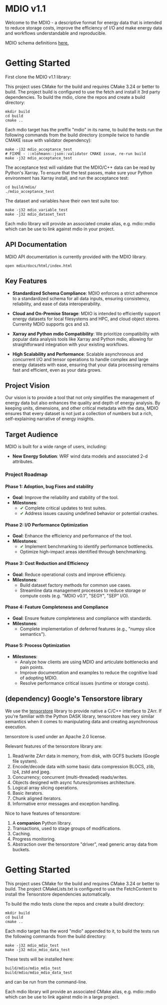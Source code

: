 # MDIO v1.1

Welcome to the MDIO - a descriptive format for energy data that is intended to reduce storage costs,  improve the efficiency of I/O and make energy data and workflows understandable and reproducible.

MDIO schema definitions [here.](https://mdio-python.readthedocs.io/en/v1-new-schema/data_models/version_1.html)

# Getting Started

First clone the MDIO v1.1 library:

This project uses CMake for the build and requires CMake 3.24 or better to build. The project build is configured to use the fetch and install it 3rd party dependencies. To build the mdio, clone the repos and create a build directory:
```
mkdir build
cd build
cmake ..
```
Each mdio target has the preffix "mdio" in its name, to build the tests run the following commands from the build directory (compile twice to handle CMAKE issue with validator dependency):
```
make -j32 mdio_acceptance_test
# FIXME - ::nlohmann::json::validator CMAKE issue, re-run build
make -j32 mdio_acceptance_test 
```
The acceptance test will validate that the MDIO/C++ data can be read by Python's Xarray. To ensure that the test passes, make sure your Python environment has Xarray install, and run the acceptance test:
```
cd build/mdio/
./mdio_acceptance_test
```
The dataset and variables have their own test suite too: 
```
make -j32 mdio_variable_test
make -j32 mdio_dataset_test
```
Each mdio library will provide an associated cmake alias, e.g. mdio::mdio which can be use to link against mdio in your project.

## API Documentation

MDIO API documentation is currently provided with the MDIO library.
```
open mdio/docs/html/index.html
```

## Key Features

- **Standardized Schema Compliance**: MDIO enforces a strict adherence to a standardized schema for all data inputs, ensuring consistency, reliability, and ease of data interoperability.

- **Cloud and On-Premise Storage**: MDIO is intended to efficiently support energy datasets for local filesystems and HPC, and cloud object stores. Currenlty MDIO supports gcs and s3.

- **Xarray and Python mdio Compatibility**: We prioritize compatibility with popular data analysis tools like Xarray and Python mdio, allowing for straightforward integration with your existing workflows.

- **High Scalability and Performance**: Scalable asynchronous and concurrent I/O and tensor operations to handle complex and large energy datasets with ease, ensuring that your data processing remains fast and efficient, even as your data grows.

## Project Vision

Our vision is to provide a tool that not only simplifies the management of energy data but also enhances the quality and depth of energy analysis. By keeping units, dimensions, and other critical metadata with the data, MDIO ensures that every dataset is not just a collection of numbers but a rich, self-explaining narrative of energy insights.

## Target Audience

MDIO is built for a wide range of users, including:

- **New Energy Solution**: WRF wind data models and associated 2-d attributes.

### Project Roadmap

#### Phase 1: Adoption, bug Fixes and stability
- **Goal**: Improve the reliability and stability of the tool.
- **Milestones**:
  - <span style="color:green">✔</span> Complete critical updates to test suites.
  - <span style="color:green">✔</span> Address issues causing undefined behavior or potential crashes.

#### Phase 2: I/O Performance Optimization
- **Goal**: Enhance the efficiency and performance of the tool.
- **Milestones**:
  - <span style="color:green">✔</span> Implement benchmarking to identify performance bottlenecks.
  - Optimize high-impact areas identified through benchmarking.

#### Phase 3: Cost Reduction and Efficiency
- **Goal**: Reduce operational costs and improve efficiency.
- **Milestones**:
  - Build dataset factory methods for common use cases.
  - Streamline data management processes to reduce storage or compute costs (e.g. "MDIO v0.1", "SEGY", "SEP" I/O).

#### Phase 4: Feature Completeness and Compliance
- **Goal**: Ensure feature completeness and compliance with standards.
- **Milestones**:
  - Complete implementation of deferred features (e.g., "numpy slice semantics").

#### Phase 5: Process Optimization
- **Milestones**:
  - Analyze how clients are using MDIO and articulate bottlenecks and pain points.
  - Improve documentation and examples to reduce the cognitive load of adopting MDIO.
  - Resolve performance critical issues (runtime or storage costs).

## (dependency) Google's Tensorstore library

We use the [tensorstore](https://google.github.io/tensorstore/) library to provide native a C/C++ interface to 
ZArr. If you're familiar with the Python DASK library, tensorstore has very similar semantics when it 
comes to manipulating data and creating asynchronous execution.

tensorstore is used under an Apache 2.0 license.

Relevant features of the tensorstore library are:

1. Read/write ZArr data in memory, from disk, with GCFS buckets (Google file system).
2. Encode/decode data with some basic data compression BLOCS, zlib, lz4, zstd and jpeg.
3. Concurrency; concurrent (multi-threaded) reads/writes.
4. Objects designed with async futures/promises architecture.
4. Logical array slicing operations.
5. Basic iterators.
6. Chunk aligned iterators.
7. Informative error messages and exception handling.

Nice to have features of tensorstore:

1. A **companion** Python library.
2. Transactions, used to stage groups of modifications.
3. Caching.
4. Progress monitoring.
5. Abstraction over the tensorstore "driver", read generic array data from buckets.  

# Getting Started

This project uses CMake for the build and requires CMake 3.24 or better to build. 
The project CMakeLists.txt is configured to use the FetchContent to install the Tensorstore dependencies
automatically.

To build the mdio tests clone the repos and create a build directory:
```
mkdir build
cd build
cmake ..
```

Each mdio target has the word "mdio" appended to it, to build the tests run 
the following commands from the build directory:
```
make -j32 mdio_mdio_test
make -j32 mdio_mdio_data_test
```

These tests will be installed here:
```
build/mdio/mdio_mdio_test
build/mdio/mdio_mdio_data_test
```
and can be run from the command-line.

Each mdio library will provide an associated CMake alias, e.g. mdio::mdio
which can be use to link against mdio in a large project.









